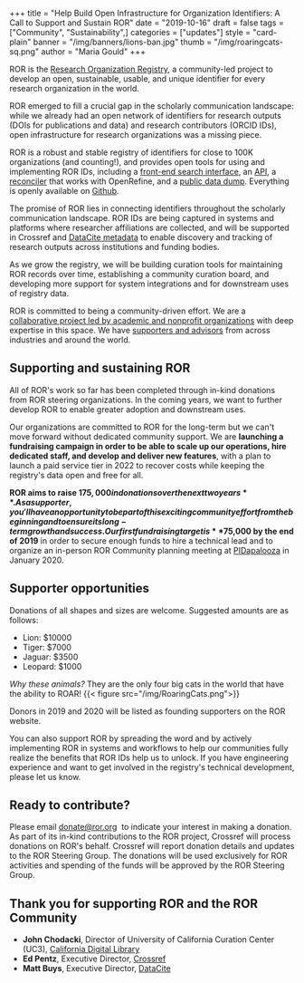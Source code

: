 +++
title = "Help Build Open Infrastructure for Organization Identifiers: A Call to Support and Sustain ROR"
date = "2019-10-16"
draft = false
tags = ["Community", "Sustainability",]
categories = ["updates"]
style = "card-plain"
banner = "/img/banners/lions-ban.jpg"
thumb = "/img/roaringcats-sq.png"
author = "Maria Gould"
+++

ROR is the [Research Organization Registry](https://ror.org), a community-led project to develop an open, sustainable, usable, and unique identifier for every research organization in the world. 

ROR emerged to fill a crucial gap in the scholarly communication landscape: while we already had an open network of identifiers for research outputs (DOIs for publications and data) and research contributors (ORCID IDs), open infrastructure for research organizations was a missing piece. 

ROR is a robust and stable registry of identifiers for close to 100K organizations (and counting!), and provides open tools for using and implementing ROR IDs, including a [front-end search interface](https://ror.org/search), an [API](https://github.com/ror-community/ror-api), a [reconciler](https://github.com/ror-community/ror-reconciler) that works with OpenRefine, and a [public data dump](https://doi.org/10.6084/m9.figshare.9172553). Everything is openly available on [Github](https://github.com/ror-community).

The promise of ROR lies in connecting identifiers throughout the scholarly communication landscape. ROR IDs are being captured in systems and platforms where researcher affiliations are collected, and will be supported in Crossref and [DataCite metadata](https://blog.datacite.org/identify-your-affiliation-with-metadata-schema-4-3/) to enable discovery and tracking of research outputs across institutions and funding bodies.

As we grow the registry, we will be building curation tools for maintaining ROR records over time, establishing a community curation board, and developing more support for system integrations and for downstream uses of registry data.

ROR is committed to being a community-driven effort. We are a [collaborative project led by academic and nonprofit organizations](https://ror.org/about) with deep expertise in this space. We have [supporters and advisors](https://ror.org/supporters) from across industries and around the world.

## Supporting and sustaining ROR
All of ROR's work so far has been completed through in-kind donations from ROR steering organizations. In the coming years, we want to further develop ROR to enable greater adoption and downstream uses. 

Our organizations are committed to ROR for the long-term but we can't move forward without dedicated community support. We are **launching a fundraising campaign in order to be able to scale up our operations, hire dedicated staff, and develop and deliver new features**, with a plan to launch a paid service tier in 2022 to recover costs while keeping the registry's data open and free for all.

**ROR aims to raise $175,000 in donations over the next two years**. As a supporter, you'll have an opportunity to be part of this exciting community effort from the beginning and to ensure its long-term growth and success. Our first fundraising target is **$75,000 by the end of 2019** in order to secure enough funds to hire a technical lead and to organize an in-person ROR Community planning meeting at [PIDapalooza](https://www.pidapalooza.org) in January 2020. 

## Supporter opportunities
Donations of all shapes and sizes are welcome. Suggested amounts are as follows:

-   Lion: $10000 
-   Tiger: $7000
-   Jaguar: $3500 
-   Leopard: $1000

*Why these animals?* They are the only four big cats in the world that have the ability to ROAR!
{{< figure src="/img/RoaringCats.png">}}

Donors in 2019 and 2020 will be listed as founding supporters on the ROR website. 

You can also support ROR by spreading the word and by actively implementing ROR in systems and workflows to help our communities fully realize the benefits that ROR IDs help us to unlock. If you have engineering experience and want to get involved in the registry's technical development, please let us know. 

## Ready to contribute? 
Please email <donate@ror.org>  to indicate your interest in making a donation. As part of its in-kind contributions to the ROR project, Crossref will process donations on ROR's behalf. Crossref will report donation details and updates to the ROR Steering Group. The donations will be used exclusively for ROR activities and spending of the funds will be approved by the ROR Steering Group.  

## Thank you for supporting ROR and the ROR Community
-   **John Chodacki**, Director of University of California Curation Center (UC3), [California Digital Library](https://ror.org/03yrm5c26)
-   **Ed Pentz**, Executive Director, [Crossref](https://ror.org/02twcfp32)
-   **Matt Buys**, Executive Director, [DataCite](https://ror.org/04wxnsj81)
